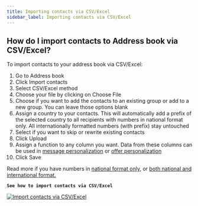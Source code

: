 ```yaml
---
title: Importing contacts via CSV/Excel
sidebar_label: Importing contacts via CSV/Excel
---
```


## How do I import contacts to Address book via CSV/Excel?
To import contacts to your address book via CSV/Excel:
1.	Go to Address book 
2.	Click Import contacts
3.	Select CSV/Excel method
4.	Choose your file by clicking on Choose File
5.	Choose if you want to add the contacts to an existing group or add to a new group. You can leave those options blank
6.	Assign a country to your contacts. This will automatically add a prefix of the selected country to all recipients with numbers in national format only. All internationally formatted numbers (with prefix) stay untouched
7.	Select if you want to skip or rewrite existing contacts
8.	Click Upload
9.	Assign a function to any column you want. Data from these columns can be used in [message personalization](message-personalization.md#how-can-i-personalize-my-campaign) or [offer personalization](offer-personalization.md#how-can-i-personalize-an-offer) 
10.	Click Save

Read more if you have numbers in [national format only](assigning-country-to-contacts.md#i-have-my-contact-numbers-in-national-format-only), or [both national and international format.](assigning-country-to-contacts.md#i-have-my-contact-numbers-in-both-national-and-international-formats)

**`See how to import contacts via CSV/Excel`**

[![Import contacts via CSV/Excel](https://img.youtube.com/vi/Ssr9bnwR8Gs/hqdefault.jpg)](https://www.youtube.com/watch?v=Ssr9bnwR8Gs)

